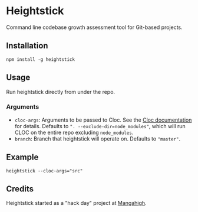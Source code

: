 Heightstick
===========

Command line codebase growth assessment tool for Git-based projects.

Installation
------------

    npm install -g heightstick

Usage
-----

Run heightstick directly from under the repo.

### Arguments

- `cloc-args`: Arguments to be passed to Cloc. See the [Cloc documentation](http://cloc.sourceforge.net/) for details. Defaults to `". --exclude-dir=node_modules"`, which will run CLOC on the entire repo excluding `node_modules`.
- `branch`: Branch that heightstick will operate on. Defaults to `"master"`.

Example
-------

    heightstick --cloc-args="src"

Credits
-------

Heightstick started as a "hack day" project at [Mangahigh](https://mangahigh.com).
